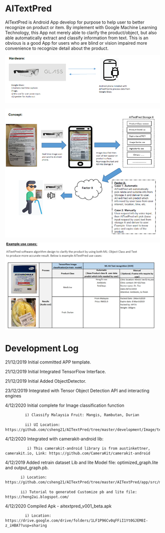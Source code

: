 # AITextPred
AITextPred is Android App develop for purpose to help user to better recognize on product or item.  By implement with Google Machine Learning Technology, this App not merely able to clarify the product/object, but also able automatically extract and classify information from text. This is an obvious is a good App for users who are blind or vision impaired more convenience to recognize detail about the product.

![Hardware](https://github.com/csheng21/AITextPred/blob/master/1_Hardware_Image.PNG)

![Concept](https://github.com/csheng21/AITextPred/blob/master/2_Concept_Image.PNG)

![UseCase](https://github.com/csheng21/AITextPred/blob/master/3_usecase_Image_edit.PNG)

# Development Log
21/12/2019  Initial committed APP template.

21/12/2019  Initial Integrated TensorFlow Interface.

21/12/2019  Initial Added ObjectDetector.

23/12/2019 Integrated with Tensor Object Detection API and interacting engines

4/12/2020 Initial complete for Image classification function

             i) Classify Malaysia Fruit: Mangis, Rambutan, Durian
             
             ii) UI Location: https://github.com/csheng21/AITextPred/tree/master/development/Image/test
             
4/12/2020  Integrated with camerakit-android lib:

              i) This camerakit-android library is from austinkettner, camerakit.io, Link: https://github.com/CameraKit/camerakit-android
              
4/12/2019 Added retrain dataset Lib and lite Model file: optimized_graph.lite and  output_graph.pb.

           i) Location: https://github.com/csheng21/AITextPred/tree/master/AITextPred/app/src/main/assets
           
           ii) Tutorial to generated Customize pb and lite file: https://heng2ai.blogspot.com/
           
4/12/2020  Compiled Apk - aitextpred_v001_beta.apk

             i) Location: https://drive.google.com/drive/folders/1LF1P96Cv0qFFiI1Yt0GJEM8I-z_iHBA7?usp=sharing 
 
